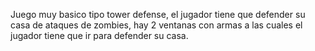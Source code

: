 Juego muy basico tipo tower defense, el jugador tiene que defender su casa de ataques de zombies, hay 2 ventanas con armas a las cuales el jugador tiene que ir para defender su casa.
